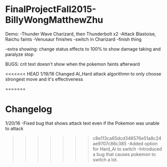 # FinalProjectFall2015-BillyWongMatthewZhu

Demo:
-Thunder Wave Charizard, then Thunderbolt x2
-Attack Blastoise, Raichu faints
-Venusaur finishes
-switch in Charizard
-finish thing

-extra showing:
change status effects to 100% to show damage taking and paralyze stop


BUGS:
crit text doesn't show when the pokemon faints afterward

<<<<<<< HEAD
1/19/16
Changed AI_Hard attack algorithmn to only choose strongest move and it's effectiveness

=======

# Changelog

1/20/16
-Fixed bug that shows attack text even if the Pokemon was unable to attack
>>>>>>> c8e113ca65dcd346576e51a8c24ae9707c86c385
-Added option for Hard_Ai to switch
-Introduced a bug that causes pokemon to switch a lot.
